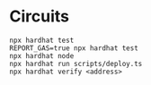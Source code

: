 # Circuits

```shell
npx hardhat test
REPORT_GAS=true npx hardhat test
npx hardhat node
npx hardhat run scripts/deploy.ts
npx hardhat verify <address>
```
